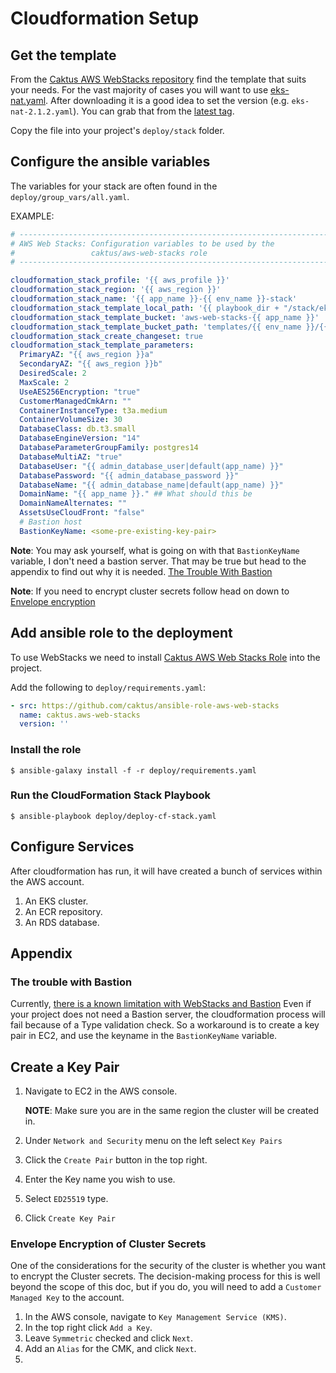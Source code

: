 # Cloudformation Setup

## Get the template

From the [Caktus AWS WebStacks repository](https://github.com/caktus/aws-web-stacks) find the 
template that suits your needs. For the vast majority of cases you will want to use 
[eks-nat.yaml](https://s3.amazonaws.com/aws-web-stacks/eks-nat.yaml). After downloading 
it is a good idea to set the version (e.g. `eks-nat-2.1.2.yaml`). You can grab that from the [latest tag](https://github.com/caktus/aws-web-stacks/tags).

Copy the file into your project's `deploy/stack` folder.


## Configure the ansible variables

The variables for your stack are often found in the `deploy/group_vars/all.yaml`.


EXAMPLE:

```yaml
# ----------------------------------------------------------------------------
# AWS Web Stacks: Configuration variables to be used by the
#                 caktus/aws-web-stacks role
# ----------------------------------------------------------------------------

cloudformation_stack_profile: '{{ aws_profile }}'
cloudformation_stack_region: '{{ aws_region }}'
cloudformation_stack_name: '{{ app_name }}-{{ env_name }}-stack'
cloudformation_stack_template_local_path: '{{ playbook_dir + "/stack/eks-nat-2.1.2.yaml" }}'
cloudformation_stack_template_bucket: 'aws-web-stacks-{{ app_name }}'
cloudformation_stack_template_bucket_path: 'templates/{{ env_name }}/{{ cloudformation_stack_name }}.yml'
cloudformation_stack_create_changeset: true
cloudformation_stack_template_parameters:
  PrimaryAZ: "{{ aws_region }}a"
  SecondaryAZ: "{{ aws_region }}b"
  DesiredScale: 2
  MaxScale: 2
  UseAES256Encryption: "true"
  CustomerManagedCmkArn: ""
  ContainerInstanceType: t3a.medium
  ContainerVolumeSize: 30
  DatabaseClass: db.t3.small
  DatabaseEngineVersion: "14"
  DatabaseParameterGroupFamily: postgres14
  DatabaseMultiAZ: "true"
  DatabaseUser: "{{ admin_database_user|default(app_name) }}"
  DatabasePassword: "{{ admin_database_password }}"
  DatabaseName: "{{ admin_database_name|default(app_name) }}"
  DomainName: "{{ app_name }}." ## What should this be
  DomainNameAlternates: ""
  AssetsUseCloudFront: "false"
  # Bastion host
  BastionKeyName: <some-pre-existing-key-pair>

```

**Note**: You may ask yourself, what is going on with that `BastionKeyName` variable, I don't need a bastion server. That
may be true but head to the appendix to find out why it is needed. [The Trouble With Bastion](#the-trouble-with-bastion)

**Note**: If you need to encrypt cluster secrets follow head on down to [Envelope encryption](#envelope-encryption-of-cluster-secrets)

## Add ansible role to the deployment

To use WebStacks we need to install [Caktus AWS Web Stacks Role](https://github.com/caktus/ansible-role-aws-web-stacks) into the project.

Add the following to `deploy/requirements.yaml`:

```yaml
- src: https://github.com/caktus/ansible-role-aws-web-stacks
  name: caktus.aws-web-stacks
  version: ''
```

### Install the role

```shell
$ ansible-galaxy install -f -r deploy/requirements.yaml
```

### Run the CloudFormation Stack Playbook

```shell
$ ansible-playbook deploy/deploy-cf-stack.yaml
```

## Configure Services

After cloudformation has run, it will have created a bunch of services within the AWS account.

1. An EKS cluster.
2. An ECR repository.
3. An RDS database.


## Appendix

### The trouble with Bastion
Currently, [there is a known limitation with WebStacks and Bastion](https://docs.aws.amazon.com/AWSCloudFormation/latest/UserGuide/parameters-section-structure.html#aws-specific-parameter-types) Even if your project
does not need a Bastion server, the cloudformation process will fail because of a Type
validation check. So a workaround is to create a key pair in EC2, and use the keyname in 
the `BastionKeyName` variable.

## Create a Key Pair
1. Navigate to EC2 in the AWS console. 
   
    **NOTE**: Make sure you are in the same region the cluster will be created in.
1. Under `Network and Security` menu on the left select `Key Pairs`
1. Click the `Create Pair` button in the top right.
1. Enter the Key name you wish to use.
1. Select `ED25519` type.
1. Click `Create Key Pair`

### Envelope Encryption of Cluster Secrets

One of the considerations for the security of the cluster is whether you want to encrypt the Cluster secrets. The
decision-making process for this is well beyond the scope of this doc, but if you do, you will need to add a 
`Customer Managed Key` to the account.

1. In the AWS console, navigate to `Key Management Service (KMS)`.
1. In the top right click `Add a Key`.
1. Leave `Symmetric` checked and click `Next`.
1. Add an `Alias` for the CMK, and click `Next`.
1. 

